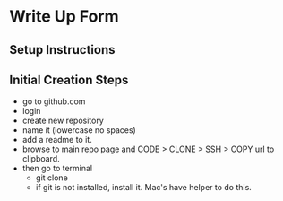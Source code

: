 # Write Up Form

## Setup Instructions

## Initial Creation Steps

- go to github.com
- login
- create new repository
- name it (lowercase no spaces)
- add a readme to it.
- browse to main repo page and CODE > CLONE > SSH > COPY url to clipboard.
- then go to terminal
  - git clone <PASTE URL FROM ABOVE>
  - if git is not installed, install it. Mac's have helper to do this.
